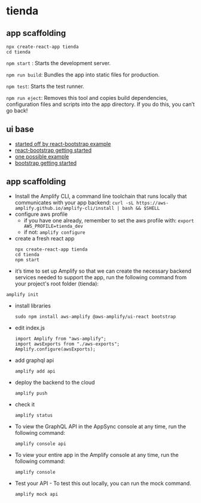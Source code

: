 # tienda

## app scaffolding

```
npx create-react-app tienda
cd tienda
```
`npm start` : Starts the development server.

`npm run build`: Bundles the app into static files for production.

`npm test`: Starts the test runner.

`npm run eject`: Removes this tool and copies build dependencies, configuration files and scripts into the app directory. If you do this, you can’t go back!


## ui base
- [started off by react-bootstrap example](https://codesandbox.io/s/github/react-bootstrap/code-sandbox-examples/tree/master/basic-react-router)
- [react-bootstrap getting started](https://react-bootstrap.github.io/getting-started/introduction/)
- [one possible example](https://getbootstrap.com/docs/4.5/examples/pricing/#)
- [bootstrap getting started](https://getbootstrap.com/docs/4.5/getting-started/introduction/)


## app scaffolding

- Install the Amplify CLI, a command line toolchain that runs locally that communicates with your app backend: `curl -sL https://aws-amplify.github.io/amplify-cli/install | bash && $SHELL`
- configure aws profile
  - if you have one already, remember to set the aws profile with: 
  `export AWS_PROFILE=tienda_dev`
  - if not: 
  `amplify configure`
- create a fresh react app
  ```
  npx create-react-app tienda
  cd tienda
  npm start
  ```
-  it’s time to set up Amplify so that we can create the necessary backend services needed to support the app, run the following command from your project's root folder (tienda):
  ```
  amplify init
  ```
- install libraries
  ```
  sudo npm install aws-amplify @aws-amplify/ui-react bootstrap
  ```
- edit index.js
  ```
  import Amplify from "aws-amplify";
  import awsExports from "./aws-exports";
  Amplify.configure(awsExports);
  ```
- add graphql api
  ```
  amplify add api
  ```
- deploy the backend to the cloud
  ```
  amplify push
  ```
- check it
  ```
  amplify status
  ```
- To view the GraphQL API in the AppSync console at any time, run the following command:
  ```
  amplify console api
  ```
- To view your entire app in the Amplify console at any time, run the following command:
  ```
  amplify console
  ```
- Test your API - To test this out locally, you can run the mock command.
  ```
  amplify mock api
  ```





